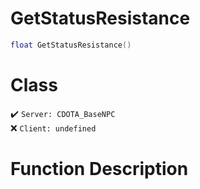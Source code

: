 # GetStatusResistance
```lua
float GetStatusResistance()
```
# Class
✔️ `Server: CDOTA_BaseNPC`  
❌ `Client: undefined`  

# Function Description


